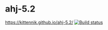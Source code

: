 # ahj-5.2
https://kittennik.github.io/ahj-5.2/
[![Build status](https://ci.appveyor.com/api/projects/status/seuuxuq7tdlw1176?svg=true)](https://ci.appveyor.com/project/Kittennik65959/ahj-5-2)

